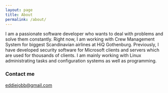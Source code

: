 ```yaml
---
layout: page
title: About
permalink: /about/
---
```


I am a passionate software developer who wants to deal with problems and solve them constantly. Right now, I am
working with Crew Management System for biggest Scandinavian airlines at HiQ Gothenburg. Previously, I have developed
security software for Microsoft clients and servers which are used for thousands of clients. I am mainly working with Linux administrating tasks and configuration systems as well as programming.

### Contact me

[eddiejobb@gmail.com](mailto:eddiejobb@gmail.com)
